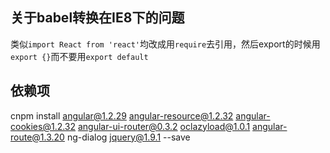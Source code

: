 ## 关于babel转换在IE8下的问题
类似`import React from 'react'`均改成用`require`去引用，然后export的时候用`export {}`而不要用`export default`
## 依赖项
cnpm install
 angular@1.2.29
 angular-resource@1.2.32
 angular-cookies@1.2.32
 angular-ui-router@0.3.2
 oclazyload@1.0.1
 angular-route@1.3.20
 ng-dialog
 jquery@1.9.1
 --save
